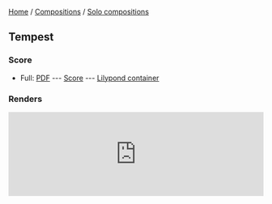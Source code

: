 [Home](/) / [Compositions](/compositions) / [Solo compositions](/compositions/solo)

## Tempest

### Score

* Full: [PDF](Tempest.pdf) --- [Score](_Tempest.ly) --- [Lilypond container](Tempest.ly)

### Renders

<iframe width="100%" height="166" scrolling="no" frameborder="no" src="https://w.soundcloud.com/player/?url=https%3A//api.soundcloud.com/tracks/307279791&amp;color=ff5500&amp;auto_play=false&amp;hide_related=false&amp;show_comments=true&amp;show_user=true&amp;show_reposts=false"></iframe>
